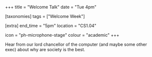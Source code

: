 +++
title = "Welcome Talk"
date = "Tue 4pm"

[taxonomies]
tags = ["Welcome Week"]

[extra]
end_time = "5pm"
location = "CS1.04"

icon = "ph-microphone-stage"
colour = "academic"
+++

Hear from our lord chancellor of the computer (and maybe some other exec) about why are society is the best. 